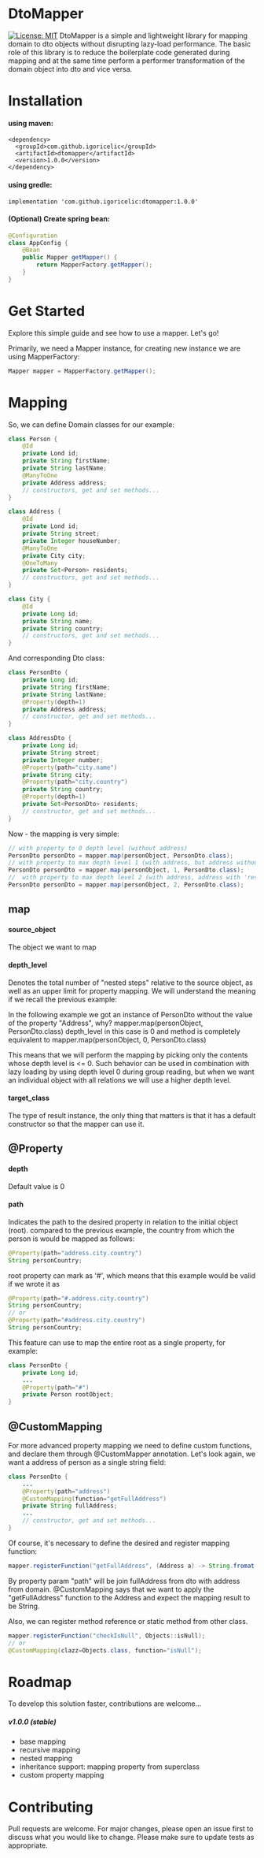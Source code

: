 # DtoMapper
[![License: MIT](https://img.shields.io/badge/License-MIT-yellow.svg)](https://opensource.org/licenses/MIT)
DtoMapper is a simple and lightweight library for mapping domain to dto objects without disrupting lazy-load performance. The basic role of this library is to reduce the boilerplate code generated during mapping and at the same time perform a performer transformation of the domain object into dto and vice versa.

Installation
=========

#### using maven: 
```
<dependency>
  <groupId>com.github.igoricelic</groupId>
  <artifactId>dtomapper</artifactId>
  <version>1.0.0</version>
</dependency>
```
#### using gredle:
```
implementation 'com.github.igoricelic:dtomapper:1.0.0'
```
#### (Optional) Create spring bean:

```java
@Configuration
class AppConfig {
    @Bean
    public Mapper getMapper() {
        return MapperFactory.getMapper();
    }
}
```

Get Started
=========
Explore this simple guide and see how to use a mapper. Let's go!

Primarily, we need a Mapper instance, for creating new instance we are using MapperFactory:
```java
Mapper mapper = MapperFactory.getMapper();
```
# Mapping

So, we can define Domain classes for our example:
```java
class Person {
    @Id
    private Lond id;
    private String firstName;
    private String lastName;
    @ManyToOne
    private Address address;
    // constructors, get and set methods...
}

class Address {
    @Id
    private Lond id;
    private String street;
    private Integer houseNumber;
    @ManyToOne
    private City city;
    @OneToMany
    private Set<Person> residents;
    // constructors, get and set methods...
}

class City {
    @Id
    private Long id;
    private String name;
    private String country;
    // constructors, get and set methods...
}
```
And corresponding Dto class:
```java
class PersonDto {
    private Long id;
    private String firstName;
    private String lastName;
    @Property(depth=1)
    private Address address;
    // constructor, get and set methods...
}

class AddressDto {
    private Long id;
    private String street;
    private Integer number;
    @Property(path="city.name")
    private String city;
    @Property(path="city.country")
    private String country;
    @Property(depth=1)
    private Set<PersonDto> residents;
    // constructor, get and set methods...
}
```
Now - the mapping is very simple:
```java
// with property to 0 depth level (without address)
PersonDto personDto = mapper.map(personObject, PersonDto.class);
// with property to max depth level 1 (with address, but address without 'residents')
PersonDto personDto = mapper.map(personObject, 1, PersonDto.class);
//  with property to max depth level 2 (with address, address with 'residents', resident person without address)
PersonDto personDto = mapper.map(personObject, 2, PersonDto.class);
```

## map
#### source_object 
The object we want to map

#### depth_level 
Denotes the total number of "nested steps" relative to the source object, as well as an upper limit for property mapping. We will understand the meaning if we recall the previous example:

In the following example we got an instance of PersonDto without the value of the property "Address", why?
mapper.map(personObject, PersonDto.class) 
depth_level in this case is 0 and method is completely equivalent to
mapper.map(personObject, 0, PersonDto.class) 

This means that we will perform the mapping by picking only the contents whose depth level is <= 0.
Such behavior can be used in combination with lazy loading by using depth level 0 during group reading, but when we want an individual object with all relations we will use a higher depth level.

#### target_class
The type of result instance, the only thing that matters is that it has a default constructor so that the mapper can use it.

## @Property

#### depth
Default value is 0

#### path
Indicates the path to the desired property in relation to the initial object (root).
compared to the previous example, the country from which the person is would be mapped as follows:
```java
@Property(path="address.city.country")
String personCountry;
```
root property can mark as '#', which means that this example would be valid if we wrote it as
```java
@Property(path="#.address.city.country")
String personCountry;
// or
@Property(path="#address.city.country")
String personCountry;
```
This feature can use to map the entire root as a single property, for example:
```java
class PersonDto {
    private Long id;
    ...
    @Property(path="#")
    private Person rootObject;
}
```

## @CustomMapping

For more advanced property mapping we need to define custom functions, and declare them through @CustomMapper annotation.
Let's look again, we want a address of person as a single string field:

```java
class PersonDto {
    ...
    @Property(path="address")
    @CustomMapping(function="getFullAddress")
    private String fullAddress;
    ...
    // constructor, get and set methods...
}
```
Of course, it's necessary to define the desired and register mapping function:
```java
mapper.registerFunction("getFullAddress", (Address a) -> String.fromat("%s %d", a.getStreeat(), a.getNumber()));
```
By property param "path" will be join fullAddress from dto with address from domain.
@CustomMapping says that we want to apply the "getFullAddress" function to the Address and expect the mapping result to be String.

Also, we can register method reference or static method from other class.
```java
mapper.registerFunction("checkIsNull", Objects::isNull);
// or
@CustomMapping(clazz=Objects.class, function="isNull");
```


Roadmap
=========
To develop this solution faster, contributions are welcome...

##### v1.0.0 (stable)
- base mapping
- recursive mapping
- nested mapping
- inheritance support: mapping property from superclass
- custom property mapping

Contributing
=========
Pull requests are welcome. For major changes, please open an issue first to discuss what you would like to change.
Please make sure to update tests as appropriate.

